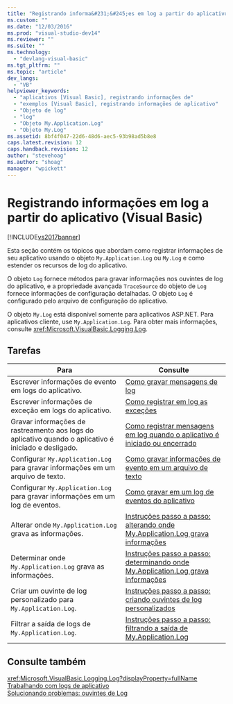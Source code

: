 ```yaml
---
title: "Registrando informa&#231;&#245;es em log a partir do aplicativo (Visual Basic) | Microsoft Docs"
ms.custom: ""
ms.date: "12/03/2016"
ms.prod: "visual-studio-dev14"
ms.reviewer: ""
ms.suite: ""
ms.technology: 
  - "devlang-visual-basic"
ms.tgt_pltfrm: ""
ms.topic: "article"
dev_langs: 
  - "VB"
helpviewer_keywords: 
  - "aplicativos [Visual Basic], registrando informações de"
  - "exemplos [Visual Basic], registrando informações de aplicativo"
  - "Objeto de log"
  - "log"
  - "Objeto My.Application.Log"
  - "Objeto My.Log"
ms.assetid: 8bf4f047-22d6-48d6-aec5-93b98ad5b8e8
caps.latest.revision: 12
caps.handback.revision: 12
author: "stevehoag"
ms.author: "shoag"
manager: "wpickett"
---
```

# Registrando informa&#231;&#245;es em log a partir do aplicativo (Visual Basic)
[!INCLUDE[vs2017banner](../../../../csharp/includes/vs2017banner.md)]

Esta seção contém os tópicos que abordam como registrar informações de seu aplicativo usando o objeto `My.Application.Log` ou `My.Log` e como estender os recursos de log do aplicativo.  
  
 O objeto `Log` fornece métodos para gravar informações nos ouvintes de log do aplicativo, e a propriedade avançada `TraceSource` do objeto de `Log` fornece informações de configuração detalhadas.  O objeto `Log` é configurado pelo arquivo de configuração do aplicativo.  
  
 O objeto `My.Log` está disponível somente para aplicativos ASP.NET.  Para aplicativos cliente, use `My.Application.Log`.  Para obter mais informações, consulte <xref:Microsoft.VisualBasic.Logging.Log>.  
  
## Tarefas  
  
|Para|Consulte|  
|----------|--------------|  
|Escrever informações de evento em logs do aplicativo.|[Como gravar mensagens de log](../../../../visual-basic/developing-apps/programming/log-info/how-to-write-log-messages.md)|  
|Escrever informações de exceção em logs do aplicativo.|[Como registrar em log as exceções](../../../../visual-basic/developing-apps/programming/log-info/how-to-log-exceptions.md)|  
|Gravar informações de rastreamento aos logs do aplicativo quando o aplicativo é iniciado e desligado.|[Como registrar mensagens em log quando o aplicativo é iniciado ou encerrado](../Topic/How%20to:%20Log%20Messages%20When%20the%20Application%20Starts%20or%20Shuts%20Down%20\(Visual%20Basic\).md)|  
|Configurar `My.Application.Log` para gravar informações em um arquivo de texto.|[Como gravar informações de evento em um arquivo de texto](../../../../visual-basic/developing-apps/programming/log-info/how-to-write-event-information-to-a-text-file.md)|  
|Configurar `My.Application.Log` para gravar informações em um log de eventos.|[Como gravar em um log de eventos do aplicativo](../../../../visual-basic/developing-apps/programming/log-info/how-to-write-to-an-application-event-log.md)|  
|Alterar onde `My.Application.Log` grava as informações.|[Instruções passo a passo: alterando onde My.Application.Log grava informações](../../../../visual-basic/developing-apps/programming/log-info/walkthrough-changing-where-my-application-log-writes-information.md)|  
|Determinar onde `My.Application.Log` grava as informações.|[Instruções passo a passo: determinando onde My.Application.Log grava informações](../Topic/Walkthrough:%20Determining%20Where%20My.Application.Log%20Writes%20Information%20\(Visual%20Basic\).md)|  
|Criar um ouvinte de log personalizado para `My.Application.Log`.|[Instruções passo a passo: criando ouvintes de log personalizados](../Topic/Walkthrough:%20Creating%20Custom%20Log%20Listeners%20\(Visual%20Basic\).md)|  
|Filtrar a saída de logs de `My.Application.Log`.|[Instruções passo a passo: filtrando a saída de My.Application.Log](../../../../visual-basic/developing-apps/programming/log-info/walkthrough-filtering-my-application-log-output.md)|  
  
## Consulte também  
 <xref:Microsoft.VisualBasic.Logging.Log?displayProperty=fullName>   
 [Trabalhando com logs de aplicativo](../../../../visual-basic/developing-apps/programming/log-info/working-with-application-logs.md)   
 [Solucionando problemas: ouvintes de Log](../../../../visual-basic/developing-apps/programming/log-info/troubleshooting-log-listeners.md)